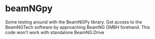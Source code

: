 # beamNGpy
Some testing around with the BeamNGPy library. Got access to the BeamNGTech software by approaching BeamNG GMBH forehand. This code won't work with standalone BeamNG.Drive
